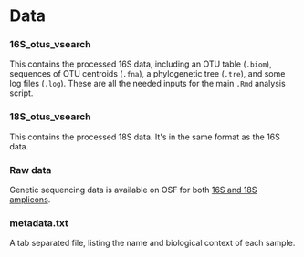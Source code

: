 # Data

### 16S_otus_vsearch

This contains the processed 16S data, including an OTU table (`.biom`), sequences of OTU centroids (`.fna`), a phylogenetic tree (`.tre`), and some log files (`.log`). These are all the needed inputs for the main `.Rmd` analysis script.

### 18S_otus_vsearch

This contains the processed 18S data. It's in the same format as the 16S data.

### Raw data

Genetic sequencing data is available on OSF for both [16S and 18S amplicons](https://osf.io/a48vj/).

### metadata.txt

A tab separated file, listing the name and biological context of each sample.
